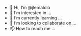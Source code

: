 - 👋 Hi, I’m @jlemalolo
- 👀 I’m interested in ...
- 🌱 I’m currently learning ...
- 💞️ I’m looking to collaborate on ...
- 📫 How to reach me ...

<!---
jlemalolo/jlemalolo is a ✨ special ✨ repository because its `README.md` (this file) appears on your GitHub profile.
You can click the Preview link to take a look at your changes.
--->
